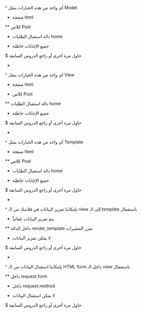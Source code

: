 ^ أي واحد من هذه الخيارات يمثل Model 

* صفحة html

** كلاس Post

* دالة استقبال الطلبات home

* جميع الإجابات خاطئة

$ حاول مرة أخرى أو راجع الدروس السابقة

-

^ أي واحد من هذه الخيارات يمثل View

* صفحة html

* كلاس Post

** دالة استقبال الطلبات home

* جميع الإجابات خاطئة

$ حاول مرة أخرى أو راجع الدروس السابقة

-

^ أي واحد من هذه الخيارات يمثل Template

* صفحة html

** كلاس Post

* دالة استقبال الطلبات home

* جميع الإجابات خاطئة

$ حاول مرة أخرى أو راجع الدروس السابقة

-

^ بإمكاننا تمرير البيانات في فلاسك من الـ view إلى الـ template باستعمال

* يتم تمرير البيانات تلقائياً

** داخل الدالة render_template نمرر المتغيرات

* لا يمكن تمرير البيانات

$ حاول مرة أخرى أو راجع الدروس السابقة

-

^ بإمكاننا استقبال البيانات من الـ HTML form داخل الـ view باستعمال

** داخل request.form

* داخل request.method

* لا يمكن استقبال البيانات

$ حاول مرة أخرى أو راجع الدروس السابقة